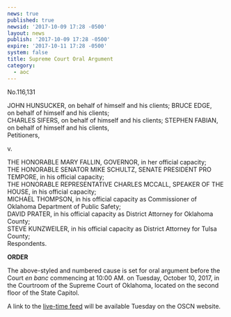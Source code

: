 ```yaml
---
news: true
published: true
newsid: '2017-10-09 17:28 -0500'
layout: news
publish: '2017-10-09 17:28 -0500'
expire: '2017-10-11 17:28 -0500'
system: false
title: Supreme Court Oral Argument
category:
  - aoc
---
```

No.116,131

JOHN HUNSUCKER, on behalf of himself and his clients; BRUCE EDGE,  
on behalf of himself and his clients;  
CHARLES SIFERS, on behalf of himself and his clients; 
STEPHEN FABIAN, on behalf of himself and his clients,  
Petitioners,

v.

THE HONORABLE MARY FALLIN, GOVERNOR, in her official capacity;  
THE HONORABLE SENATOR MIKE SCHULTZ, SENATE PRESIDENT PRO TEMPORE, in his official capacity;  
THE HONORABLE REPRESENTATIVE CHARLES MCCALL, SPEAKER OF THE HOUSE, in his official capacity;  
MICHAEL THOMPSON, in his official capacity as Commissioner of Oklahoma Department of Public Safety;  
DAVID PRATER, in his official capacity as District Attorney for Oklahoma County;  
STEVE KUNZWEILER, in his official capacity as District Attorney for Tulsa County;  
Respondents.  

**ORDER**

The above-styled and numbered cause is set for oral argument before the Court <i>en
banc</i> commencing at 10:00 AM. on Tuesday, October 10, 2017, in the Courtroom of the
Supreme Court of Oklahoma, located on the second floor of the State Capitol.

A link to the [live-time feed](http://www.oscn.net/news/1710100841/supreme-court-oral-argument) will be available Tuesday on the OSCN website.
